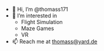 - 👋 Hi, I’m @thomass171
- 👀 I’m interested in 
  - Flight Simulation
  - Maze Games
  - VR
- 📫 Reach me at thomass@yard.de

<!---
thomass171/thomass171 is a ✨ special ✨ repository because its `README.md` (this file) appears on your GitHub profile.
You can click the Preview link to take a look at your changes.
--->
